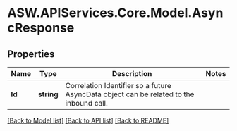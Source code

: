 
# ASW.APIServices.Core.Model.AsyncResponse

## Properties

Name | Type | Description | Notes
------------ | ------------- | ------------- | -------------
**Id** | **string** | Correlation Identifier so a future AsyncData object can be related to the inbound call. | 

[[Back to Model list]](../README.md#documentation-for-models)
[[Back to API list]](../README.md#documentation-for-api-endpoints)
[[Back to README]](../README.md)

